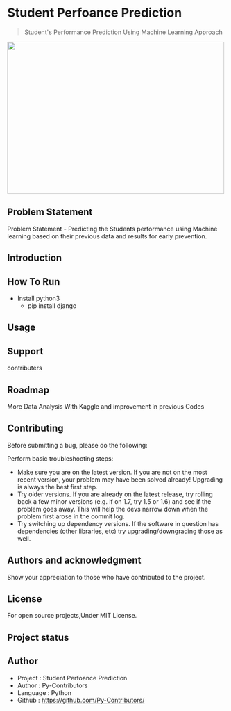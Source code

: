 # Student Perfoance Prediction

> Student's Performance Prediction Using Machine Learning Approach

<img height="350px" width="500px" src="https://swingeducation.com/wp-content/uploads/2018/08/How-to-Increase-Student-Performance-with-High-Expectations.jpg">

## Problem Statement 

Problem Statement - Predicting the Students performance using Machine learning based on their previous data and results for early prevention.

## Introduction

## How To Run

- Install python3
  - pip install django

## Usage

## Support

contributers

## Roadmap

More Data Analysis With Kaggle and improvement in previous Codes

## Contributing

Before submitting a bug, please do the following:

Perform basic troubleshooting steps:

- Make sure you are on the latest version. If you are not on the most recent version, your problem may have been solved already! Upgrading is always the best first step.
- Try older versions. If you are already on the latest release, try rolling back a few minor versions (e.g. if on 1.7, try 1.5 or 1.6) and see if the problem goes away. This will help the devs narrow down when the problem first arose in the commit log.
- Try switching up dependency versions. If the software in question has dependencies (other libraries, etc) try upgrading/downgrading those as well.

## Authors and acknowledgment

Show your appreciation to those who have contributed to the project.

## License

For open source projects,Under MIT License.

## Project status

## Author

- Project : Student Perfoance Prediction
- Author  : Py-Contributors
- Language : Python
- Github : <https://github.com/Py-Contributors/>
